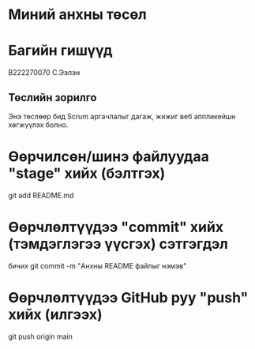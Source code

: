 # Миний анхны төсөл

# Багийн гишүүд
B222270070 С.Ээлэн

## Төслийн зорилго
Энэ төслөөр бид Scrum аргачлалыг дагаж, жижиг веб аппликейшн
хөгжүүлэх болно.
# Өөрчилсөн/шинэ файлуудаа "stage" хийх (бэлтгэх)
git add README.md
# Өөрчлөлтүүдээ "commit" хийх (тэмдэглэгээ үүсгэх) сэтгэгдэл
бичих
git commit -m "Анхны README файлыг нэмэв"
# Өөрчлөлтүүдээ GitHub руу "push" хийх (илгээх)
git push origin main